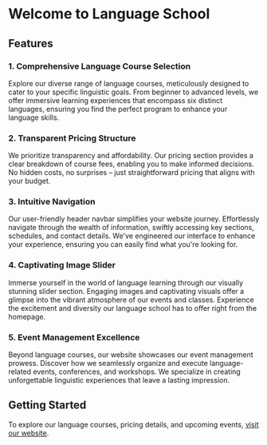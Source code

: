 # Welcome to Language School

## Features

### 1. Comprehensive Language Course Selection
Explore our diverse range of language courses, meticulously designed to cater to your specific linguistic goals. From beginner to advanced levels, we offer immersive learning experiences that encompass six distinct languages, ensuring you find the perfect program to enhance your language skills.

### 2. Transparent Pricing Structure
We prioritize transparency and affordability. Our pricing section provides a clear breakdown of course fees, enabling you to make informed decisions. No hidden costs, no surprises – just straightforward pricing that aligns with your budget.

### 3. Intuitive Navigation
Our user-friendly header navbar simplifies your website journey. Effortlessly navigate through the wealth of information, swiftly accessing key sections, schedules, and contact details. We've engineered our interface to enhance your experience, ensuring you can easily find what you're looking for.

### 4. Captivating Image Slider
Immerse yourself in the world of language learning through our visually stunning slider section. Engaging images and captivating visuals offer a glimpse into the vibrant atmosphere of our events and classes. Experience the excitement and diversity our language school has to offer right from the homepage.

### 5. Event Management Excellence
Beyond language courses, our website showcases our event management prowess. Discover how we seamlessly organize and execute language-related events, conferences, and workshops. We specialize in creating unforgettable linguistic experiences that leave a lasting impression.


## Getting Started
To explore our language courses, pricing details, and upcoming events, [visit our website](https://endearing-faloodeh-e4bb2d.netlify.app/).














